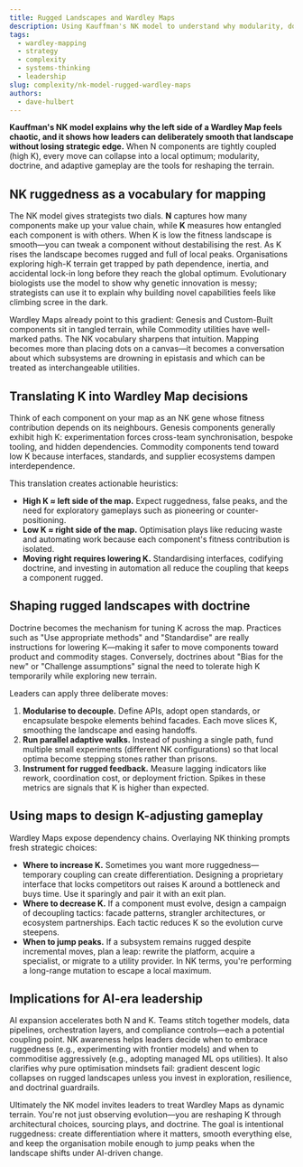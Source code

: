 ```yaml
---
title: Rugged Landscapes and Wardley Maps
description: Using Kauffman's NK model to understand why modularity, doctrine, and exploratory gameplay matter when mapping complex systems.
tags:
  - wardley-mapping
  - strategy
  - complexity
  - systems-thinking
  - leadership
slug: complexity/nk-model-rugged-wardley-maps
authors:
  - dave-hulbert
---
```


**Kauffman's NK model explains why the left side of a Wardley Map feels chaotic, and it shows how leaders can deliberately smooth that landscape without losing strategic edge.** When N components are tightly coupled (high K), every move can collapse into a local optimum; modularity, doctrine, and adaptive gameplay are the tools for reshaping the terrain.

<!-- truncate -->

## NK ruggedness as a vocabulary for mapping

The NK model gives strategists two dials. **N** captures how many components make up your value chain, while **K** measures how entangled each component is with others. When K is low the fitness landscape is smooth—you can tweak a component without destabilising the rest. As K rises the landscape becomes rugged and full of local peaks. Organisations exploring high-K terrain get trapped by path dependence, inertia, and accidental lock-in long before they reach the global optimum. Evolutionary biologists use the model to show why genetic innovation is messy; strategists can use it to explain why building novel capabilities feels like climbing scree in the dark.

Wardley Maps already point to this gradient: Genesis and Custom-Built components sit in tangled terrain, while Commodity utilities have well-marked paths. The NK vocabulary sharpens that intuition. Mapping becomes more than placing dots on a canvas—it becomes a conversation about which subsystems are drowning in epistasis and which can be treated as interchangeable utilities.

## Translating K into Wardley Map decisions

Think of each component on your map as an NK gene whose fitness contribution depends on its neighbours. Genesis components generally exhibit high K: experimentation forces cross-team synchronisation, bespoke tooling, and hidden dependencies. Commodity components tend toward low K because interfaces, standards, and supplier ecosystems dampen interdependence.

This translation creates actionable heuristics:

- **High K ≈ left side of the map.** Expect ruggedness, false peaks, and the need for exploratory gameplays such as pioneering or counter-positioning.
- **Low K ≈ right side of the map.** Optimisation plays like reducing waste and automating work because each component's fitness contribution is isolated.
- **Moving right requires lowering K.** Standardising interfaces, codifying doctrine, and investing in automation all reduce the coupling that keeps a component rugged.

## Shaping rugged landscapes with doctrine

Doctrine becomes the mechanism for tuning K across the map. Practices such as "Use appropriate methods" and "Standardise" are really instructions for lowering K—making it safer to move components toward product and commodity stages. Conversely, doctrines about "Bias for the new" or "Challenge assumptions" signal the need to tolerate high K temporarily while exploring new terrain.

Leaders can apply three deliberate moves:

1. **Modularise to decouple.** Define APIs, adopt open standards, or encapsulate bespoke elements behind facades. Each move slices K, smoothing the landscape and easing handoffs.
2. **Run parallel adaptive walks.** Instead of pushing a single path, fund multiple small experiments (different NK configurations) so that local optima become stepping stones rather than prisons.
3. **Instrument for rugged feedback.** Measure lagging indicators like rework, coordination cost, or deployment friction. Spikes in these metrics are signals that K is higher than expected.

## Using maps to design K-adjusting gameplay

Wardley Maps expose dependency chains. Overlaying NK thinking prompts fresh strategic choices:

- **Where to increase K.** Sometimes you want more ruggedness—temporary coupling can create differentiation. Designing a proprietary interface that locks competitors out raises K around a bottleneck and buys time. Use it sparingly and pair it with an exit plan.
- **Where to decrease K.** If a component must evolve, design a campaign of decoupling tactics: facade patterns, strangler architectures, or ecosystem partnerships. Each tactic reduces K so the evolution curve steepens.
- **When to jump peaks.** If a subsystem remains rugged despite incremental moves, plan a leap: rewrite the platform, acquire a specialist, or migrate to a utility provider. In NK terms, you're performing a long-range mutation to escape a local maximum.

## Implications for AI-era leadership

AI expansion accelerates both N and K. Teams stitch together models, data pipelines, orchestration layers, and compliance controls—each a potential coupling point. NK awareness helps leaders decide when to embrace ruggedness (e.g., experimenting with frontier models) and when to commoditise aggressively (e.g., adopting managed ML ops utilities). It also clarifies why pure optimisation mindsets fail: gradient descent logic collapses on rugged landscapes unless you invest in exploration, resilience, and doctrinal guardrails.

Ultimately the NK model invites leaders to treat Wardley Maps as dynamic terrain. You're not just observing evolution—you are reshaping K through architectural choices, sourcing plays, and doctrine. The goal is intentional ruggedness: create differentiation where it matters, smooth everything else, and keep the organisation mobile enough to jump peaks when the landscape shifts under AI-driven change.
